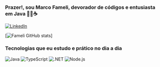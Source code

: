 ### Prazer!, sou Marco Fameli, devorador de códigos e entusiasta em Java 👩‍💻☕

[![LinkedIn](https://img.shields.io/badge/LinkedIn-0077B5?style=for-the-badge&logo=linkedin&logoColor=white)](https://www.linkedin.com/in/marco-almeida-fameli-49a823236/)

[![Fameli GitHub stats](https://github-readme-stats.vercel.app/api?username=marcofameli&theme=vue-dark)]

### Tecnologias que eu estudo e prático no dia a dia

<div style="display: inline-block;">
    <img alt="Java" src="https://img.shields.io/badge/Java-ED8B00?style=for-the-badge&logo=openjdk&logoColor=white" />
</div>
<div style="display: inline-block;">
    <img alt="TypeScript" src="https://img.shields.io/badge/TypeScript-007ACC?style=for-the-badge&logo=typescript&logoColor=white" />
</div>
<div style="display: inline-block;">
    <img alt=".NET" src="https://img.shields.io/badge/.NET-5C2D91?style=for-the-badge&logo=.net&logoColor=white" />
</div>
<div style="display: inline-block;">
    <img alt="Node.js" src="https://img.shields.io/badge/Node.js-43853D?style=for-the-badge&logo=node.js&logoColor=white" />
</div>

